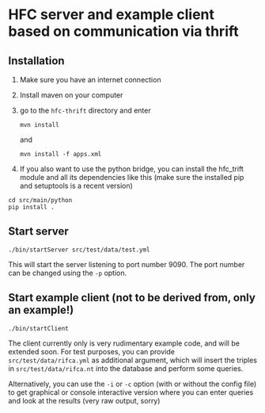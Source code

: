 # HFC server and example client based on communication via thrift

## Installation

1. Make sure you have an internet connection
2. Install maven on your computer
3. go to the `hfc-thrift` directory and enter

   `mvn install`

    and

    `mvn install -f apps.xml`

4. If you also want to use the python bridge, you can install the hfc_trift
   module and all its dependencies like this (make sure the installed pip and
   setuptools is a recent version)

```
cd src/main/python
pip install .
```

## Start server

`./bin/startServer src/test/data/test.yml`

This will start the server listening to port number 9090. The port number can
be changed using the `-p` option.

## Start example client (not to be derived from, only an example!)

`./bin/startClient`

The client currently only is very rudimentary example code, and will
be extended soon. For test purposes, you can provide
`src/test/data/rifca.yml` as additional argument, which will insert
the triples in `src/test/data/rifca.nt` into the database and perform some
queries.

Alternatively, you can use the `-i` or `-c` option (with or without the config
file) to get graphical or console interactive version where you can enter
queries and look at the results (very raw output, sorry)
